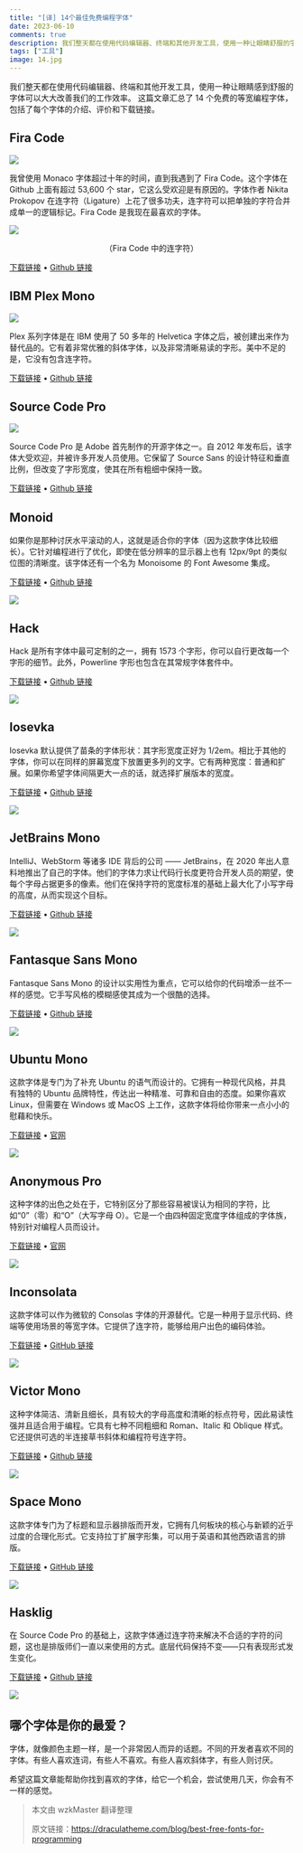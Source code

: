 ```yaml
---
title: "[译] 14个最佳免费编程字体"
date: 2023-06-10
comments: true
description: 我们整天都在使用代码编辑器、终端和其他开发工具，使用一种让眼睛舒服的字体可以大大改善我们的工作效率。这篇文章汇总了 14 个可以免费下载的等宽编程字体，包括了每个字体的介绍、评价和下载链接。
tags: ["工具"]
image: 14.jpg
---
```


我们整天都在使用代码编辑器、终端和其他开发工具，使用一种让眼睛感到舒服的字体可以大大改善我们的工作效率。
这篇文章汇总了 14 个免费的等宽编程字体，包括了每个字体的介绍、评价和下载链接。

## Fira Code

![](0.jpg)

我曾使用 Monaco 字体超过十年的时间，直到我遇到了 Fira Code。这个字体在 Github 上面有超过 53,600 个 star，它这么受欢迎是有原因的。字体作者 Nikita Prokopov 在连字符（Ligature）上花了很多功夫，连字符可以把单独的字符合并成单一的逻辑标记。Fira Code 是我现在最喜欢的字体。

![](1.jpg)

<p align=center>（Fira Code 中的连字符）</p>

[下载链接](https://github.com/tonsky/FiraCode/releases/download/5.2/Fira_Code_v5.2.zip) • [Github 链接](https://github.com/tonsky/FiraCode)

## IBM Plex Mono

![](2.jpg)

Plex 系列字体是在 IBM 使用了 50 多年的 Helvetica 字体之后，被创建出来作为替代品的。它有着非常优雅的斜体字体，以及非常清晰易读的字形。美中不足的是，它没有包含连字符。

[下载链接](https://github.com/IBM/plex/archive/v5.1.3.zip) • [Github 链接](https://github.com/IBM/plex)

## Source Code Pro

![](3.jpg)

Source Code Pro 是 Adobe 首先制作的开源字体之一。自 2012 年发布后，该字体大受欢迎，并被许多开发人员使用。它保留了 Source Sans 的设计特征和垂直比例，但改变了字形宽度，使其在所有粗细中保持一致。

[下载链接](https://github.com/adobe-fonts/source-code-pro/archive/2.038R-ro/1.058R-it/1.018R-VAR.zip) • [Github 链接](https://github.com/adobe-fonts/source-code-pro)

## Monoid

如果你是那种讨厌水平滚动的人，这就是适合你的字体（因为这款字体比较细长）。它针对编程进行了优化，即使在低分辨率的显示器上也有 12px/9pt 的类似位图的清晰度。该字体还有一个名为 Monoisome 的 Font Awesome 集成。

[下载链接](https://github.com/larsenwork/monoid/archive/0.61.zip) • [Github 链接](https://github.com/larsenwork/monoid)

![](4.jpg)

## Hack

Hack 是所有字体中最可定制的之一，拥有 1573 个字形，你可以自行更改每一个字形的细节。此外，Powerline 字形也包含在其常规字体套件中。

[下载链接](https://github.com/source-foundry/Hack/archive/v3.003.zip) • [Github 链接](https://github.com/source-foundry/Hack)

![](5.jpg)

## Iosevka

Iosevka 默认提供了苗条的字体形状：其字形宽度正好为 1/2em。相比于其他的字体，你可以在同样的屏幕宽度下放置更多列的文字。它有两种宽度：普通和扩展。如果你希望字体间隔更大一点的话，就选择扩展版本的宽度。

[下载链接](https://github.com/be5invis/Iosevka/archive/v4.5.0.zip) • [Github 链接](https://github.com/be5invis/Iosevka)

![](6.jpg)

## JetBrains Mono

IntelliJ、WebStorm 等诸多 IDE 背后的公司 —— JetBrains，在 2020 年出人意料地推出了自己的字体。他们的字体力求让代码行长度更符合开发人员的期望，使每个字母占据更多的像素。他们在保持字符的宽度标准的基础上最大化了小写字母的高度，从而实现这个目标。

[下载链接](https://github.com/JetBrains/JetBrainsMono/releases/download/v2.225/JetBrainsMono-2.225.zip) • [Github 链接](https://github.com/JetBrains/JetBrainsMono)

![](7.jpg)

## Fantasque Sans Mono

Fantasque Sans Mono 的设计以实用性为重点，它可以给你的代码增添一丝不一样的感觉。它手写风格的模糊感使其成为一个很酷的选择。

[下载链接](https://github.com/belluzj/fantasque-sans/archive/v1.8.0.zip) • [Github 链接](https://github.com/belluzj/fantasque-sans)

![](8.jpg)

## Ubuntu Mono

这款字体是专门为了补充 Ubuntu 的语气而设计的。它拥有一种现代风格，并具有独特的 Ubuntu 品牌特性，传达出一种精准、可靠和自由的态度。如果你喜欢 Linux，但需要在 Windows 或 MacOS 上工作，这款字体将给你带来一点小小的慰藉和快乐。

[下载链接](https://assets.ubuntu.com/v1/0cef8205-ubuntu-font-family-0.83.zip) • [官网](https://design.ubuntu.com/font/)

![](9.jpg)

## Anonymous Pro

这种字体的出色之处在于，它特别区分了那些容易被误认为相同的字符，比如“0”（零）和“O”（大写字母 O）。它是一个由四种固定宽度字体组成的字体族，特别针对编程人员而设计。

[下载链接](https://www.marksimonson.com/assets/content/fonts/AnonymousPro-1_002.zip) • [官网](https://www.marksimonson.com/fonts/view/anonymous-pro)

![](10.jpg)

## Inconsolata

这款字体可以作为微软的 Consolas 字体的开源替代。它是一种用于显示代码、终端等使用场景的等宽字体。它提供了连字符，能够给用户出色的编码体验。

[下载链接](https://github.com/googlefonts/Inconsolata/archive/v3.000.zip) • [GitHub 链接](https://github.com/googlefonts/Inconsolata)

![](11.jpg)

## Victor Mono

这种字体简洁、清新且细长，具有较大的字母高度和清晰的标点符号，因此易读性强并且适合用于编程。它具有七种不同粗细和 Roman、Italic 和 Oblique 样式。它还提供可选的半连接草书斜体和编程符号连字符。

[下载链接](https://github.com/rubjo/victor-mono/archive/v1.4.2.zip) • [Github 链接](https://github.com/rubjo/victor-mono)

![](12.jpg)

## Space Mono

这款字体专门为了标题和显示器排版而开发，它拥有几何板块的核心与新颖的近乎过度的合理化形式。它支持拉丁扩展字形集，可以用于英语和其他西欧语言的排版。

[下载链接](https://github.com/googlefonts/spacemono/archive/f5ebc1e1c0.zip) • [GitHub 链接](https://github.com/googlefonts/spacemono)

![](13.jpg)

## Hasklig

在 Source Code Pro 的基础上，这款字体通过连字符来解决不合适的字符的问题，这也是排版师们一直以来使用的方式。底层代码保持不变——只有表现形式发生变化。

[下载链接](https://github.com/i-tu/Hasklig/archive/v1.2.zip) • [Github 链接](https://github.com/i-tu/Hasklig)

![](14.jpg)

## 哪个字体是你的最爱？

字体，就像颜色主题一样，是一个非常因人而异的话题。不同的开发者喜欢不同的字体。有些人喜欢连词，有些人不喜欢。有些人喜欢斜体字，有些人则讨厌。

希望这篇文章能帮助你找到喜欢的字体，给它一个机会，尝试使用几天，你会有不一样的感觉。

> 本文由 wzkMaster 翻译整理
>
> 原文链接：<https://draculatheme.com/blog/best-free-fonts-for-programming>
